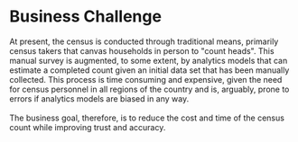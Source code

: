 # Business Challenge

<div>At present, the census is conducted through traditional means, primarily census takers that canvas households in person to "count heads".  This manual survey is augmented, to some extent, by analytics models that can estimate a completed count given an initial data set that has been manually collected.  This process is time consuming and expensive, given the need for census personnel in all regions of the country and is, arguably, prone to errors if analytics models are biased in any way.</div><div><br></div><div>The business goal, therefore, is to reduce the cost and time of the census count while improving trust and accuracy.<br></div>
